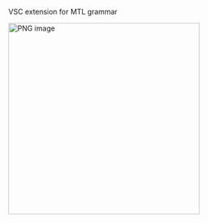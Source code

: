 VSC extension for MTL grammar

<img width="379" alt="PNG image" src="https://user-images.githubusercontent.com/47159695/201492061-cb731d9d-eec4-48d1-a5a6-7fa090e4174c.png">
